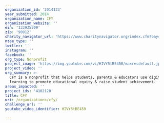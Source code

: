 ```yaml
---
organization_id: '2014123'
year_submitted: 2014
organization_name: CFY
organization_website: ''
ein: '133935309'
zip: '90012'
charity_navigator_url: 'https://www.charitynavigator.org/index.cfm?bay=search.profile&ein=133935309'
ntee_type: ''
twitter: ''
instagram: ''
facebook: ''
org_type: Nonprofit
project_image: 'https://img.youtube.com/vi/HIVY5tBE450/maxresdefault.jpg'
project_video: ''
org_summary: >-
  CFY is a nonprofit that helps students, parents & educators use digital
  learning to promote educational equity & raise student achievement.
areas_impacted: ''
project_ids: '4102120'
title: CFY
uri: /organizations/cfy/
challenge_url: ''
youtube_video_identifier: HIVY5tBE450

---
```

